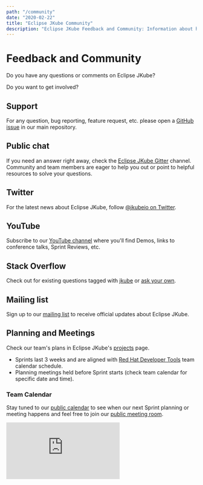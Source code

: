 ```yaml
---
path: "/community"
date: "2020-02-22"
title: "Eclipse JKube Community"
description: "Eclipse JKube Feedback and Community: Information about how to get involved in the project"
---
```

<div class="hero">
<div class="hero-content">

# Feedback and Community

Do you have any questions or comments on Eclipse JKube?

Do you want to get involved?

</div>
</div>


## <i class="header__icon fas fa-life-ring"></i> Support

For any question, bug reporting, feature request, etc. please open a
[GitHub issue](https://github.com/eclipse/jkube/issues/new) in our main repository.

## <i class="header__icon cib-gitter"></i> Public chat

If you need an answer right away, check the [Eclipse JKube Gitter](https://gitter.im/eclipse/jkube) channel.
Community and team members are eager to help you out or point to helpful resources to solve your questions. 

## <i class="header__icon cib-twitter"></i> Twitter

For the latest news about Eclipse JKube, follow [@jkubeio on Twitter](https://twitter.com/jkubeio).

## <i class="header__icon cib-youtube"></i> YouTube 

Subscribe to our [YouTube channel](https://www.youtube.com/channel/UCpU2tjgpfkTVgeDq-DBSV7A) where you'll
find Demos, links to conference talks, Sprint Reviews, etc.

## <i class="header__icon cib-stackoverflow"></i> Stack Overflow

Check out for existing questions tagged with [jkube](https://stackoverflow.com/questions/tagged/jkube) or
[ask your own](https://stackoverflow.com/questions/ask?tags=jkube).

## <i class="header__icon far fa-envelope"></i> Mailing list

Sign up to our [mailing list](https://accounts.eclipse.org/mailing-list/jkube-dev) to receive official updates about
Eclipse JKube.

## <i class="header__icon far fa-calendar-alt"></i> Planning and Meetings

Check our team's plans in Eclipse JKube's [projects](https://github.com/eclipse/jkube/projects) page.

- Sprints last 3 weeks and are aligned with
  [Red Hat Developer Tools](https://developers.redhat.com/topics/developer-tools/) team calendar schedule.
- Planning meetings held before Sprint starts (check team calendar for specific date and time).


### Team Calendar

Stay tuned to our
[public calendar](https://calendar.google.com/calendar/embed?src=n38b3vf86tupe7ennn65ntmchk%40group.calendar.google.com&ctz=GMT)
to see when our next Sprint planning or meeting happens and feel free to join our
[public meeting room](https://meet.google.com/oog-jdqy-szy).

<div class="calendar">

<iframe src="https://calendar.google.com/calendar/embed?height=600&amp;wkst=2&amp;bgcolor=%23F1F2F2&amp;ctz=Etc%2FGMT&amp;src=n38b3vf86tupe7ennn65ntmchk%40group.calendar.google.com&amp;color=%237CB342&amp;showTitle=0" style="border-width:0" frameborder="0" scrolling="no"></iframe>

</div>
